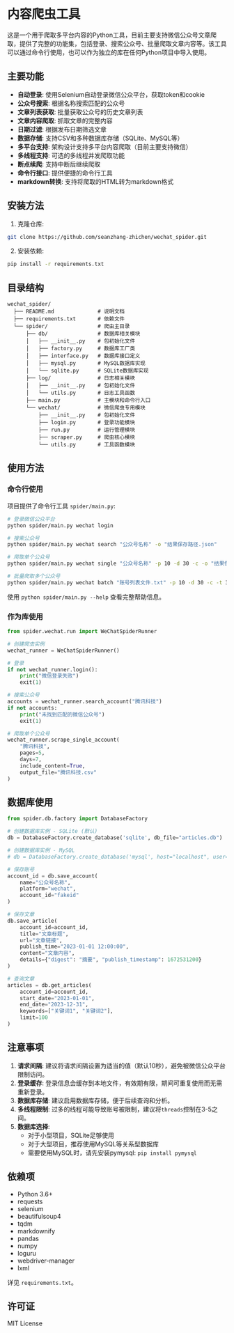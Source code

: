 # 内容爬虫工具

这是一个用于爬取多平台内容的Python工具，目前主要支持微信公众号文章爬取，提供了完整的功能集，包括登录、搜索公众号、批量爬取文章内容等。该工具可以通过命令行使用，也可以作为独立的库在任何Python项目中导入使用。

## 主要功能

- **自动登录**: 使用Selenium自动登录微信公众平台，获取token和cookie
- **公众号搜索**: 根据名称搜索匹配的公众号
- **文章列表获取**: 批量获取公众号的历史文章列表
- **文章内容爬取**: 抓取文章的完整内容
- **日期过滤**: 根据发布日期筛选文章
- **数据存储**: 支持CSV和多种数据库存储（SQLite、MySQL等）
- **多平台支持**: 架构设计支持多平台内容爬取（目前主要支持微信）
- **多线程支持**: 可选的多线程并发爬取功能
- **断点续爬**: 支持中断后继续爬取
- **命令行接口**: 提供便捷的命令行工具
- **markdown转换**: 支持将爬取的HTML转为markdown格式

## 安装方法

1. 克隆仓库:

```bash
git clone https://github.com/seanzhang-zhichen/wechat_spider.git
```

2. 安装依赖:

```bash
pip install -r requirements.txt
```

## 目录结构

```
wechat_spider/
  ├── README.md              # 说明文档
  ├── requirements.txt       # 依赖文件
  └── spider/                # 爬虫主目录
      ├── db/                # 数据库相关模块
      │   ├── __init__.py    # 包初始化文件
      │   ├── factory.py     # 数据库工厂类
      │   ├── interface.py   # 数据库接口定义
      │   ├── mysql.py       # MySQL数据库实现
      │   └── sqlite.py      # SQLite数据库实现
      ├── log/               # 日志相关模块
      │   ├── __init__.py    # 包初始化文件
      │   └── utils.py       # 日志工具函数
      ├── main.py            # 主模块和命令行入口
      └── wechat/            # 微信爬虫专用模块
          ├── __init__.py    # 包初始化文件
          ├── login.py       # 登录功能模块
          ├── run.py         # 运行管理模块
          ├── scraper.py     # 爬虫核心模块
          └── utils.py       # 工具函数模块
```

## 使用方法

### 命令行使用

项目提供了命令行工具 `spider/main.py`:

```bash
# 登录微信公众平台
python spider/main.py wechat login

# 搜索公众号
python spider/main.py wechat search "公众号名称" -o "结果保存路径.json"

# 爬取单个公众号
python spider/main.py wechat single "公众号名称" -p 10 -d 30 -c -o "结果保存路径.csv" --db

# 批量爬取多个公众号
python spider/main.py wechat batch "账号列表文件.txt" -p 10 -d 30 -c -t 3 -o "输出目录" --db
```

使用 `python spider/main.py --help` 查看完整帮助信息。

### 作为库使用

```python
from spider.wechat.run import WeChatSpiderRunner

# 创建爬虫实例
wechat_runner = WeChatSpiderRunner()

# 登录
if not wechat_runner.login():
    print("微信登录失败")
    exit(1)

# 搜索公众号
accounts = wechat_runner.search_account("腾讯科技")
if not accounts:
    print("未找到匹配的微信公众号")
    exit(1)

# 爬取单个公众号
wechat_runner.scrape_single_account(
    "腾讯科技",
    pages=5,
    days=7,
    include_content=True,
    output_file="腾讯科技.csv"
)
```

## 数据库使用

```python
from spider.db.factory import DatabaseFactory

# 创建数据库实例 - SQLite (默认)
db = DatabaseFactory.create_database('sqlite', db_file="articles.db")

# 创建数据库实例 - MySQL
# db = DatabaseFactory.create_database('mysql', host="localhost", user="root", password="password", database="articles")

# 保存账号
account_id = db.save_account(
    name="公众号名称",
    platform="wechat",
    account_id="fakeid"
)

# 保存文章
db.save_article(
    account_id=account_id,
    title="文章标题",
    url="文章链接",
    publish_time="2023-01-01 12:00:00",
    content="文章内容",
    details={"digest": "摘要", "publish_timestamp": 1672531200}
)

# 查询文章
articles = db.get_articles(
    account_id=account_id,
    start_date="2023-01-01",
    end_date="2023-12-31",
    keywords=["关键词1", "关键词2"],
    limit=100
)
```

## 注意事项

1. **请求间隔**: 建议将请求间隔设置为适当的值（默认10秒），避免被微信公众平台限制访问。
2. **登录缓存**: 登录信息会缓存到本地文件，有效期有限，期间可重复使用而无需重新登录。
3. **数据库存储**: 建议启用数据库存储，便于后续查询和分析。
4. **多线程限制**: 过多的线程可能导致账号被限制，建议将`threads`控制在3-5之间。
5. **数据库选择**: 
   - 对于小型项目，SQLite足够使用
   - 对于大型项目，推荐使用MySQL等关系型数据库
   - 需要使用MySQL时，请先安装pymysql: `pip install pymysql`

## 依赖项

- Python 3.6+
- requests
- selenium
- beautifulsoup4
- tqdm
- markdownify
- pandas
- numpy
- loguru
- webdriver-manager
- lxml

详见 `requirements.txt`。

## 许可证

MIT License 